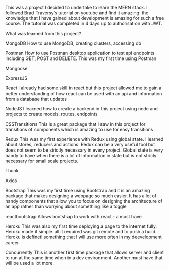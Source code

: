 This was a project I decided to undertake to learn the MERN stack. I followed Brad Traversy's tutorial on youtube and find it amazing. the knowledge that I have gained about development is amazing for such a free course. The tutorial was completed in 4 days up to authorisation with JWT.  

What was learned from this project?

MongoDB
How to use MongoDB, creating clusters, accessing db

Postman
How to use Postman desktop application to test api endpoints including GET, POST and DELETE. This was my first time using Postman

Mongoose

ExpressJS

React
I already had some skill in react but this project allowed me to gain a better understanding of how react can be used with an api and information from a database that updates 

NodeJS
I learned  how to create a backend in this project using node and projects to create models, routes, endpoints

CSSTransitions
This is a great package that I saw in this project for transitions of components which is amazing to use for easy transitions 

Redux
This was my first experience with Redux using global state. I learned about stores, reducers and actions. Redux can be a very useful tool but does not seem to be strictly necessary in every project. Global state is very handy to have when there is a lot of information in state but is not stricly necessary for small scale projects.

Thunk


Axios


Bootstrap
This was my first time using Bootstrap and it is an amazing package that makes designing a webpage so much easier. It has a lot of handy components that allow you to focus on designing the architecture of an app rather than worrying about something like a toggle 

reactbootstrap
Allows bootstrap to work with react - a must have

Heroku
This was also my first time deploying a page to the internet fully. Heroku made it simple. all it required was git remote and to push a build. Heroku is definetl something that I will use more often in my deevelopment career

Concurrently
This is another first time package that allows server and client to run at the same time when in a dev environment. Another must have that will be used a lot more.